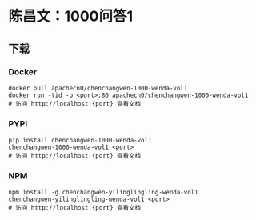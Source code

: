 # 陈昌文：1000问答1

## 下载

### Docker

```
docker pull apachecn0/chenchangwen-1000-wenda-vol1
docker run -tid -p <port>:80 apachecn0/chenchangwen-1000-wenda-vol1
# 访问 http://localhost:{port} 查看文档
```

### PYPI

```
pip install chenchangwen-1000-wenda-vol1
chenchangwen-1000-wenda-vol1 <port>
# 访问 http://localhost:{port} 查看文档
```

### NPM

```
npm install -g chenchangwen-yilinglingling-wenda-vol1
chenchangwen-yilinglingling-wenda-vol1 <port>
# 访问 http://localhost:{port} 查看文档
```